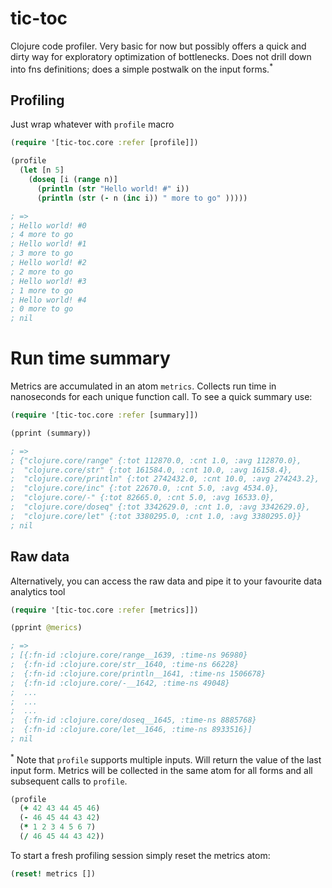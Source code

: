# tic-toc
Clojure code profiler. Very basic for now but possibly offers a quick and dirty way for exploratory optimization of bottlenecks. Does not drill down into fns definitions; does a simple postwalk on the input forms.<sup>*</sup>

## Profiling
Just wrap whatever with `profile` macro
```clojure
(require '[tic-toc.core :refer [profile]])

(profile
  (let [n 5]
    (doseq [i (range n)]
      (println (str "Hello world! #" i))
      (println (str (- n (inc i)) " more to go" )))))

; =>
; Hello world! #0
; 4 more to go
; Hello world! #1
; 3 more to go
; Hello world! #2
; 2 more to go
; Hello world! #3
; 1 more to go
; Hello world! #4
; 0 more to go
; nil
```

# Run time summary
Metrics are accumulated in an atom `metrics`. Collects run time in nanoseconds for each unique function call. To see a quick summary use:
```clojure
(require '[tic-toc.core :refer [summary]])

(pprint (summary))

; =>
; {"clojure.core/range" {:tot 112870.0, :cnt 1.0, :avg 112870.0},
;  "clojure.core/str" {:tot 161584.0, :cnt 10.0, :avg 16158.4},
;  "clojure.core/println" {:tot 2742432.0, :cnt 10.0, :avg 274243.2},
;  "clojure.core/inc" {:tot 22670.0, :cnt 5.0, :avg 4534.0},
;  "clojure.core/-" {:tot 82665.0, :cnt 5.0, :avg 16533.0},
;  "clojure.core/doseq" {:tot 3342629.0, :cnt 1.0, :avg 3342629.0},
;  "clojure.core/let" {:tot 3380295.0, :cnt 1.0, :avg 3380295.0}}
; nil
```

## Raw data
Alternatively, you can access the raw data and pipe it to your favourite data analytics tool

```clojure
(require '[tic-toc.core :refer [metrics]])

(pprint @merics)

; =>
; [{:fn-id :clojure.core/range__1639, :time-ns 96980}
;  {:fn-id :clojure.core/str__1640, :time-ns 66228}
;  {:fn-id :clojure.core/println__1641, :time-ns 1506678}
;  {:fn-id :clojure.core/-__1642, :time-ns 49048}
;  ...
;  ...
;  ...
;  {:fn-id :clojure.core/doseq__1645, :time-ns 8885768}
;  {:fn-id :clojure.core/let__1646, :time-ns 8933516}]
; nil
```

<sup>*</sup> Note that `profile` supports multiple inputs. Will return the value of the last input form. Metrics will be collected in the same atom for all forms and all subsequent calls to `profile`.

```clojure
(profile
  (+ 42 43 44 45 46)
  (- 46 45 44 43 42)
  (* 1 2 3 4 5 6 7)
  (/ 46 45 44 43 42))
```
To start a fresh profiling session simply reset the metrics atom:
```clojure
(reset! metrics [])
```